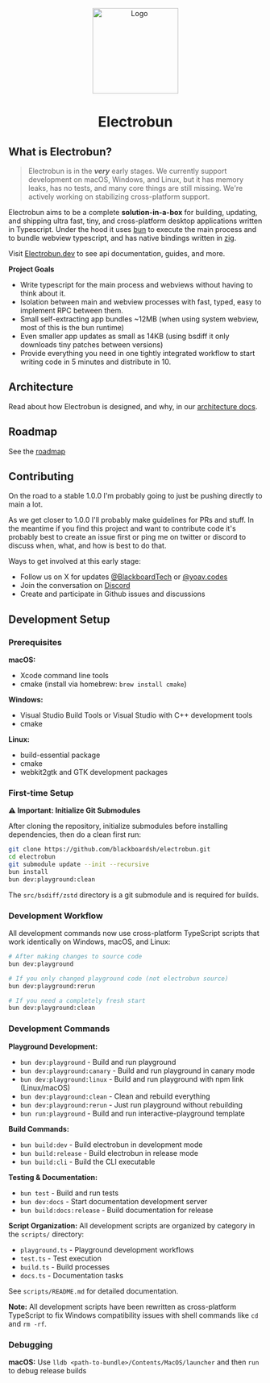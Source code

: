 <p align="center">
  <a href="https://electrobun.dev"><img src="https://github.com/blackboardsh/electrobun/assets/75102186/8799b522-0507-45e9-86e3-c3cfded1aa7c" alt="Logo" height=170></a>
</p>
<h1 align="center">Electrobun</h1>

<div align="center">
</div>

## What is Electrobun?

> Electrobun is in the **_very_** early stages. We currently support development on macOS, Windows, and Linux, but it has memory leaks, has no tests, and many core things are still missing. We're actively working on stabilizing cross-platform support.

Electrobun aims to be a complete **solution-in-a-box** for building, updating, and shipping ultra fast, tiny, and cross-platform desktop applications written in Typescript.
Under the hood it uses <a href="https://bun.sh">bun</a> to execute the main process and to bundle webview typescript, and has native bindings written in <a href="https://ziglang.org/">zig</a>.

Visit <a href="https://www.electrobun.dev/">Electrobun.dev</a> to see api documentation, guides, and more.

**Project Goals**

- Write typescript for the main process and webviews without having to think about it.
- Isolation between main and webview processes with fast, typed, easy to implement RPC between them.
- Small self-extracting app bundles ~12MB (when using system webview, most of this is the bun runtime)
- Even smaller app updates as small as 14KB (using bsdiff it only downloads tiny patches between versions)
- Provide everything you need in one tightly integrated workflow to start writing code in 5 minutes and distribute in 10.

## Architecture

Read about how Electrobun is designed, and why, in our <a href="https://www.electrobun.dev/docs/guides/Architecture/Overview">architecture docs</a>.

## Roadmap

See the <a href="https://github.com/orgs/blackboardsh/projects/5">roadmap</a>

## Contributing

On the road to a stable 1.0.0 I'm probably going to just be pushing directly to main a lot.

As we get closer to 1.0.0 I'll probably make guidelines for PRs and stuff. In the meantime if you find this project and want to contribute code it's probably best to create an issue first or ping me on twitter or discord to discuss when, what, and how is best to do that.

Ways to get involved at this early stage:

- Follow us on X for updates <a href="https://twitter.com/BlackboardTech">@BlackboardTech</a> or <a href="https://bsky.app/profile/yoav.codes">@yoav.codes</a>
- Join the conversation on <a href="https://discord.gg/ueKE4tjaCE">Discord</a>
- Create and participate in Github issues and discussions

## Development Setup

### Prerequisites

**macOS:**
- Xcode command line tools
- cmake (install via homebrew: `brew install cmake`)

**Windows:**
- Visual Studio Build Tools or Visual Studio with C++ development tools
- cmake

**Linux:**
- build-essential package
- cmake
- webkit2gtk and GTK development packages

### First-time Setup

**⚠️ Important: Initialize Git Submodules**

After cloning the repository, initialize submodules before installing dependencies, then do a clean first run:

```bash
git clone https://github.com/blackboardsh/electrobun.git
cd electrobun
git submodule update --init --recursive
bun install
bun dev:playground:clean
```

The `src/bsdiff/zstd` directory is a git submodule and is required for builds.

### Development Workflow

All development commands now use cross-platform TypeScript scripts that work identically on Windows, macOS, and Linux:

```bash
# After making changes to source code
bun dev:playground

# If you only changed playground code (not electrobun source)
bun dev:playground:rerun

# If you need a completely fresh start
bun dev:playground:clean
```

### Development Commands

**Playground Development:**
- `bun dev:playground` - Build and run playground
- `bun dev:playground:canary` - Build and run playground in canary mode
- `bun dev:playground:linux` - Build and run playground with npm link (Linux/macOS)
- `bun dev:playground:clean` - Clean and rebuild everything
- `bun dev:playground:rerun` - Just run playground without rebuilding
- `bun run:playground` - Build and run interactive-playground template

**Build Commands:**
- `bun build:dev` - Build electrobun in development mode
- `bun build:release` - Build electrobun in release mode
- `bun build:cli` - Build the CLI executable

**Testing & Documentation:**
- `bun test` - Build and run tests
- `bun dev:docs` - Start documentation development server
- `bun build:docs:release` - Build documentation for release

**Script Organization:**
All development scripts are organized by category in the `scripts/` directory:
- `playground.ts` - Playground development workflows
- `test.ts` - Test execution
- `build.ts` - Build processes
- `docs.ts` - Documentation tasks

See `scripts/README.md` for detailed documentation.

**Note:** All development scripts have been rewritten as cross-platform TypeScript to fix Windows compatibility issues with shell commands like `cd` and `rm -rf`.

### Debugging

**macOS:** Use `lldb <path-to-bundle>/Contents/MacOS/launcher` and then `run` to debug release builds
